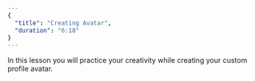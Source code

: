 ```yaml
---
{
  "title": "Creating Avatar",
  "duration": "6:18"
}
---
```


In this lesson you will practice your creativity while creating your custom profile avatar.
